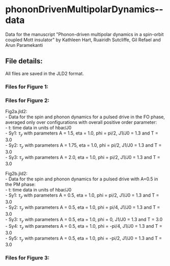 # phononDrivenMultipolarDynamics--data
Data for the manuscript "Phonon-driven multipolar dynamics in a spin-orbit coupled Mott insulator"
by Kathleen Hart, Ruairidh Sutcliffe, Gil Refael and Arun Paramekanti

## File details:
All files are saved in the JLD2 format.

### Files for Figure 1:

### Files for Figure 2:
Fig2a.jld2:<br />
    - Data for the spin and phonon dynamics for a pulsed drive in the FO phase, averaged only over configurations with overall positive order parameter:<br />
    - t: time data in units of hbar/J0<br />
    - Sy1: $\tau_y$ with parameters A = 1.5, eta = 1.0, phi = pi/2, J1/J0 = 1.3 and T = 3.0<br />
    - Sy2: $\tau_y$ with parameters A = 1.75, eta = 1.0, phi = pi/2, J1/J0 = 1.3 and T = 3.0<br />
    - Sy3: $\tau_y$ with parameters A = 2.0, eta = 1.0, phi = pi/2, J1/J0 = 1.3 and T = 3.0<br />

Fig2b.jld2:<br />
    - Data for the spin and phonon dynamics for a pulsed drive with A=0.5 in the PM phase:<br />
    - t: time data in units of hbar/J0<br />
    - Sy1: $\tau_y$ with parameters A = 0.5, eta = 1.0, phi = pi/2, J1/J0 = 1.3 and T = 3.0<br />
    - Sy2: $\tau_y$ with parameters A = 0.5, eta = 1.0, phi = pi/4, J1/J0 = 1.3 and T = 3.0<br />
    - Sy3: $\tau_y$ with parameters A = 0.5, eta = 1.0, phi = 0, J1/J0 = 1.3 and T = 3.0<br />
    - Sy4: $\tau_y$ with parameters A = 0.5, eta = 1.0, phi = -pi/4, J1/J0 = 1.3 and T = 3.0<br />
    - Sy5: $\tau_y$ with parameters A = 0.5, eta = 1.0, phi = -pi/2, J1/J0 = 1.3 and T = 3.0<br />

### Files for Figure 3:
